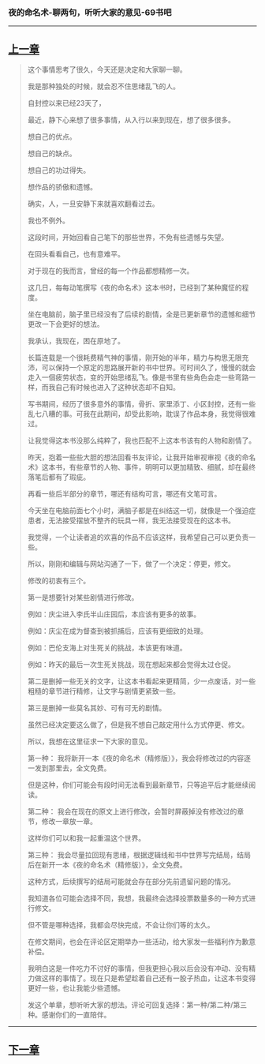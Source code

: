 ### 夜的命名术-聊两句，听听大家的意见-69书吧

--------
[上一章](./07636d18ab6450ff210a93409b4a3fe5.md)
--------


>
>
>
>这个事情思考了很久，今天还是决定和大家聊一聊。
>
>我是那种独处的时候，就会忍不住思绪乱飞的人。
>
>自封控以来已经23天了，
>
>最近，静下心来想了很多事情，从入行以来到现在，想了很多很多。
>
>想自己的优点。
>
>想自己的缺点。
>
>想自己的功过得失。
>
>想作品的骄傲和遗憾。
>
>确实，人，一旦安静下来就喜欢翻看过去。
>
>我也不例外。
>
>这段时间，开始回看自己笔下的那些世界，不免有些遗憾与失望。
>
>在回头看看自己，也有意难平。
>
>对于现在的我而言，曾经的每一个作品都想精修一次。
>
>这几日，每每动笔撰写《夜的命名术》这本书时，已经到了某种魔怔的程度。
>
>坐在电脑前，脑子里已经没有了后续的剧情，全是已更新章节的遗憾和细节更改一下会更好的想法。
>
>我承认，我现在，困在原地了。
>
>长篇连载是一个很耗费精气神的事情，刚开始的半年，精力与构思无限充沛，可以保持一个原定的思路展开新的书中世界。可时间久了，慢慢的就会走入一個疲劳状态，变的开始思绪乱飞。像是书里有些角色会走一些弯路一样，而我自己有时候也进入了这种状态却不自知。
>
>写书期间，经历了很多意外的事情，骨折、家里添丁、小区封控，还有一些乱七八糟的事。可我在此期间，却受此影响，耽误了作品本身，我觉得很难过。
>
>让我觉得这本书没那么纯粹了，我也匹配不上这本书该有的人物和剧情了。
>
>昨天，抱着一些些大胆的想法回看书友评论，让我开始审视审视《夜的命名术》这本书，有些章节的人物、事件，明明可以更加精致、细腻，却在最终落笔后都有了瑕疵。
>
>再看一些后半部分的章节，哪还有结构可言，哪还有文笔可言。
>
>今天坐在电脑前面七个小时，满脑子都是在纠结这一切，就像是一个强迫症患者，无法接受摆放不整齐的玩具一样，我无法接受现在的这本书。
>
>我觉得，一个让读者追的欢喜的作品不应该这样，我希望自己可以更负责一些。
>
>所以，刚刚和编辑与网站沟通了一下，做了一个决定：停更，修文。
>
>修改的初衷有三个。
>
>第一是想要针对某些剧情进行修改。
>
>例如：庆尘进入李氏半山庄园后，本应该有更多的故事。
>
>例如：庆尘在成为督查到被抓捕后，应该有更细致的处理。
>
>例如：巴伦支海上对生死关的挑战，本该更有味道。
>
>例如：昨天的最后一次生死关挑战，现在想起来都会觉得太过仓促。
>
>第二是删掉一些无关的文字，让这本书看起来更精简，少一点废话，对一些粗糙的章节进行精修，让文字与剧情更紧致一些。
>
>第三是删掉一些莫名其妙、可有可无的剧情。
>
>虽然已经决定要这么做了，但是我不想自己敲定用什么方式停更、修文。
>
>所以，我想在这里征求一下大家的意见。
>
>第一种：
>我将新开一本《夜的命名术（精修版）》，我会将修改过的内容逐一发到那里去，全文免费。
>
>但是这种，你们可能会有段时间无法看到最新章节，只等追平后才能继续阅读。
>
>第二种：
>我会在现在的原文上进行修改，会暂时屏蔽掉没有修改过的章节，修改一章放一章。
>
>这样你们可以和我一起重温这个世界。
>
>第三种：
>我会尽量拉回现有思绪，根据逻辑线和书中世界写完结局，结局后在新开一本《夜的命名术（精修版）》，全文免费。
>
>这种方式，后续撰写的结局可能就会存在部分先前遗留问题的情况。
>
>我知道各位可能会选择不同，我想，我最终会选择投票数量多的一种方式进行修文。
>
>但不管是哪种选择，我都会尽快完成，不会让你们等的太久。
>
>在修文期间，也会在评论区定期举办一些活动，给大家发一些福利作为歉意补偿。
>
>我明白这是一件吃力不讨好的事情，但我更担心我以后会没有冲动、没有精力做这样的事情了。现在只是希望趁着自己还有一股子热血，让这本书变得更好一些，也让我能少些遗憾。
>
>发这个单章，想听听大家的想法。评论可回复选择：第一种/第二种/第三种。感谢你们的一直陪伴。
>
>

--------
[下一章](./ebf97eac2b8c3c7f681bcfa466ea7fba.md)
--------
